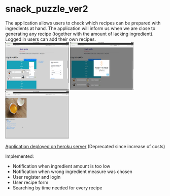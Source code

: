 # snack_puzzle_ver2
The application allows users to check which recipes can be prepared with ingredients at hand. 
The application will inform us when we are close to generating any recipe (together with the amount of lacking ingredient). 
Logged in users can add their own recipes.<br>
<img src="snack_puzzle/static/images/snack01.png" alt="Snack Puzzle" title="Ingredients menu" width="200" height="150"/>
<img src="snack_puzzle/static/images/snack02.png" alt="Snack Puzzle" title="Not enough ingredients warning" width="200" height="150"/>
<img src="snack_puzzle/static/images/snack03.png" alt="Snack Puzzle" title="Ingredient with example dishes" width="200" height="150"/>

<a href="https://snack-puzzle.herokuapp.com/">Application deployed on heroku server</a> (Deprecated since increase of costs)

Implemented:
- Notification when ingredient amount is too low
- Notification when wrong ingredient measure was chosen
- User register and login
- User recipe form
- Searching by time needed for every recipe
